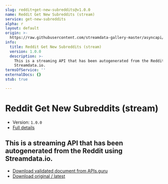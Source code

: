 ```yaml
---
slug: reddit+get-new-subreddits@v1.0.0
name: Reddit Get New Subreddits (stream)
service: get-new-subreddits
alpha: r
layout: default
origin: >-
  https://raw.githubusercontent.com/streamdata-gallery-master/asyncapi/master/_listings/reddit/reddit-get-new-subreddits-stream-async.md
info:
  title: Reddit Get New Subreddits (stream)
  version: 1.0.0
  description: >-
    This is a streaming API that has been autogenerated from the Reddit using
    Streamdata.io.
termsOfService: ''
externalDocs: {}
stub: true

---
```

# Reddit Get New Subreddits (stream)

* Version: `1.0.0`
* [Full details](../html/reddit+get-new-subreddits@v1.0.0.html)



## This is a streaming API that has been autogenerated from the Reddit using Streamdata.io.



* [Download validated document from APIs.guru](https://raw.githubusercontent.com/APIs-guru/asyncapi-directory/master/docs/APIs/reddit%2Bget-new-subreddits%40v1.0.0.yaml)
* [Download original / latest](https://raw.githubusercontent.com/streamdata-gallery-master/asyncapi/master/_listings/reddit/reddit-get-new-subreddits-stream-async.md)

<script type="application/ld+json">
{
  "@context": "http://schema.org/",
  "@type": "WebAPI",
  "description": "This is a streaming API that has been autogenerated from the Reddit using Streamdata.io.",
  "documentation": "",

  "name": "Reddit Get New Subreddits (stream)"
}
</script>
